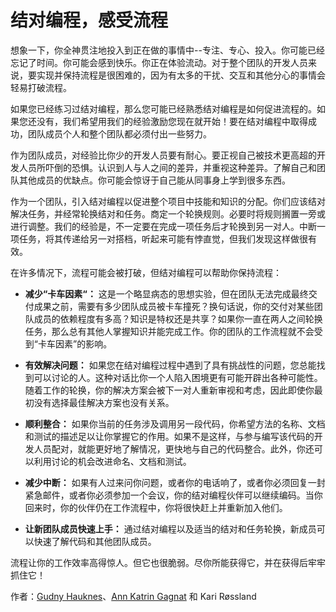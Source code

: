 # 结对编程，感受流程

想象一下，你全神贯注地投入到正在做的事情中--专注、专心、投入。你可能已经忘记了时间。你可能会感到快乐。你正在体验流动。对于整个团队的开发人员来说，要实现并保持流程是很困难的，因为有太多的干扰、交互和其他分心的事情会轻易打破流程。

如果您已经练习过结对编程，那么您可能已经熟悉结对编程是如何促进流程的。如果您还没有，我们希望用我们的经验激励您现在就开始！要在结对编程中取得成功，团队成员个人和整个团队都必须付出一些努力。

作为团队成员，对经验比你少的开发人员要有耐心。要正视自己被技术更高超的开发人员所吓倒的恐惧。认识到人与人之间的差异，并重视这种差异。了解自己和团队其他成员的优缺点。你可能会惊讶于自己能从同事身上学到很多东西。

作为一个团队，引入结对编程以促进整个项目中技能和知识的分配。你们应该结对解决任务，并经常轮换结对和任务。商定一个轮换规则。必要时将规则搁置一旁或进行调整。我们的经验是，不一定要在完成一项任务后才轮换到另一对人。中断一项任务，将其传递给另一对搭档，听起来可能有悖直觉，但我们发现这样做很有效。

在许多情况下，流程可能会被打破，但结对编程可以帮助你保持流程：

- **减少“卡车因素“：** 这是一个略显病态的思想实验，但在团队无法完成最终交付成果之前，需要有多少团队成员被卡车撞死？换句话说，你的交付对某些团队成员的依赖程度有多高？知识是特权还是共享？如果你一直在两人之间轮换任务，那么总有其他人掌握知识并能完成工作。你的团队的工作流程就不会受到“卡车因素”的影响。

- **有效解决问题：** 如果您在结对编程过程中遇到了具有挑战性的问题，您总能找到可以讨论的人。这种对话比你一个人陷入困境更有可能开辟出各种可能性。随着工作的轮换，你的解决方案会被下一对人重新审视和考虑，因此即使你最初没有选择最佳解决方案也没有关系。

- **顺利整合：** 如果你当前的任务涉及调用另一段代码，你希望方法的名称、文档和测试的描述足以让你掌握它的作用。如果不是这样，与参与编写该代码的开发人员配对，就能更好地了解情况，更快地与自己的代码整合。此外，你还可以利用讨论的机会改进命名、文档和测试。

- **减少中断：** 如果有人过来问你问题，或者你的电话响了，或者你必须回复一封紧急邮件，或者你必须参加一个会议，你的结对编程伙伴可以继续编码。当你回来时，你的伙伴仍在工作流程中，你将很快赶上并重新加入他们。

- **让新团队成员快速上手：** 通过结对编程以及适当的结对和任务轮换，新成员可以快速了解代码和其他团队成员。

流程让你的工作效率高得惊人。但它也很脆弱。尽你所能获得它，并在获得后牢牢抓住它！

作者：[Gudny Hauknes](http://programmer.97things.oreilly.com/wiki/index.php/Gudny_Hauknes)、[Ann Katrin Gagnat](http://programmer.97things.oreilly.com/wiki/index.php/Ann_Katrin_Gagnat) 和 Kari Røssland

